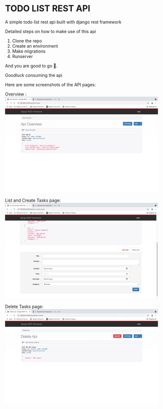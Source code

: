 # TODO LIST REST API

A simple todo list rest api built with django rest framework

Detailed steps on how to make use of this api

1. Clone the repo
2. Create an environment
3. Make migrations
4. Runserver

And you are good to go :slightly_smiling_face:.

Goodluck consuming the api

Here are some screenshots of the API pages:
<br>

Overview : <img src="./readME/Api_Overview.png"> 

List and Create Tasks page: <img src="./readME/Create_Tasks.png"> 

Delete Tasks page: <img src="./readME/Delete_Tasks.png"> 
